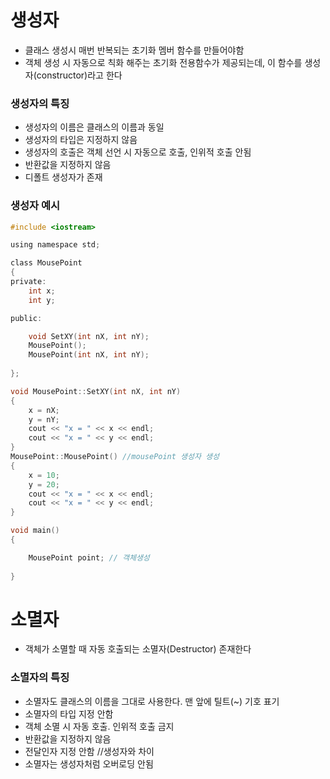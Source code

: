 # 생성자
- 클래스 생성시 매번 반복되는 초기화 멤버 함수를 만들어야함
- 객체 생성 시 자동으로 칙화 해주는 초기화 전용함수가 제공되는데, 이 함수를 생성자(constructor)라고 한다

### 생성자의 특징
- 생성자의 이름은 클래스의 이름과 동일
- 생성자의 타입은 지정하지 않음
- 생성자의 호출은 객체 선언 시 자동으로 호출, 인위적 호출 안됨
- 반환값을 지정하지 않음
- 디폴트 생성자가 존재

### 생성자 예시
```c
#include <iostream> 

using namespace std;

class MousePoint
{
private:
	int x;
	int y;

public:

	void SetXY(int nX, int nY);
	MousePoint();
	MousePoint(int nX, int nY);
	
};

void MousePoint::SetXY(int nX, int nY)
{
	x = nX;
	y = nY;
	cout << "x = " << x << endl;
	cout << "x = " << y << endl;
}
MousePoint::MousePoint() //mousePoint 생성자 생성
{
	x = 10;
	y = 20;
	cout << "x = " << x << endl;
	cout << "x = " << y << endl;
}

void main()
{

	MousePoint point; // 객체생성
	
}

```
# 소멸자
- 객체가 소멸할 때 자동 호출되는 소멸자(Destructor) 존재한다

### 소멸자의 특징
- 소멸자도 클래스의 이름을 그대로 사용한다. 맨 앞에 틸트(~) 기호 표기
- 소멸자의 타입 지정 안함
- 객체 소멸 시 자동 호출. 인위적 호출 금지
- 반환값을 지정하지 않음 
- 전달인자 지정 안함 //생성자와 차이
- 소멸자는 생성자처럼 오버로딩 안됨
